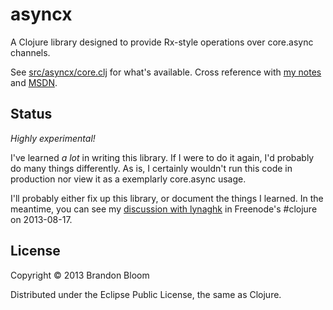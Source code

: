 # asyncx

A Clojure library designed to provide Rx-style operations over core.async channels.

See [src/asyncx/core.clj][1] for what's available.
Cross reference with [my notes][2] and [MSDN][3].

## Status

*Highly experimental!*

I've learned *a lot* in writing this library. If I were to
do it again, I'd probably do many things differently. As is,
I certainly wouldn't run this code in production nor view
it as a exemplarly core.async usage.

I'll probably either fix up this library, or document the things I
learned. In the meantime, you can see my [discussion with lynaghk][1]
in Freenode's #clojure on 2013-08-17.

## License

Copyright © 2013 Brandon Bloom

Distributed under the Eclipse Public License, the same as Clojure.


[1]: ./src/asyncx/core.clj
[2]: ./notes
[3]: http://msdn.microsoft.com/en-us/library/system.reactive.linq.observable(v=vs.103).aspx
[4]: http://www.raynes.me/logs/irc.freenode.net/clojure/2013-08-17.txt
